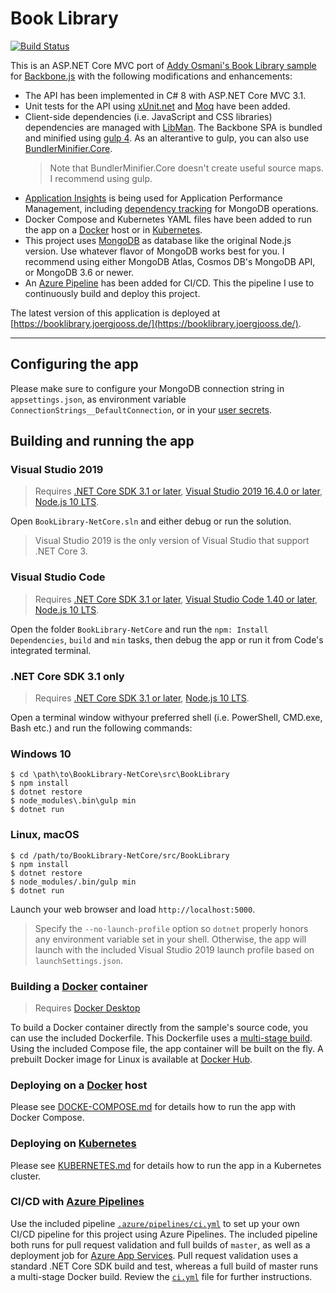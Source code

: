 # Book Library
[![Build Status](https://dev.azure.com/joergjooss/BookLibrary-NetCore/_apis/build/status/GitHub-CI?branchName=master)](https://dev.azure.com/joergjooss/BookLibrary-NetCore/_build/latest?definitionId=18&branchName=master)

This is an ASP.NET Core MVC port of [Addy Osmani's Book Library sample](https://github.com/addyosmani/backbone-fundamentals/tree/gh-pages/practicals/exercise-2)
for [Backbone.js](http://backbonejs.org/) with the following modifications and enhancements:
- The API has been implemented in C# 8 with ASP.NET Core MVC 3.1.
- Unit tests for the API using [xUnit.net](https://github.com/xunit/xunit) and [Moq](https://github.com/moq/moq4) have been added.
- Client-side dependencies (i.e. JavaScript and CSS libraries) dependencies are managed with [LibMan](https://github.com/aspnet/LibraryManager/). The Backbone SPA is bundled and minified using [gulp 4](http://gulpjs.com/). As an alterantive to gulp, you can also use [BundlerMinifier.Core](https://github.com/madskristensen/BundlerMinifier).
    >Note that BundlerMinifier.Core doesn't create useful source maps. I recommend using gulp.
- [Application Insights](https://docs.microsoft.com/en-us/azure/azure-monitor/app/app-insights-overview) is being used for Application Performance Management, including [dependency tracking](https://docs.microsoft.com/en-us/azure/azure-monitor/app/custom-operations-tracking#outgoing-dependencies-tracking) for MongoDB operations.
- Docker Compose and Kubernetes YAML files have been added to run the app on a [Docker](https://www.docker.com/) host or in [Kubernetes](https://kubernetes.io/).
- This project uses [MongoDB](https://www.mongodb.com/) as database like the original Node.js version. Use whatever flavor of MongoDB works best for you. I recommend using either MongoDB Atlas, Cosmos DB's MongoDB API, or MongoDB 3.6 or newer.
- An [Azure Pipeline](https://azure.microsoft.com/en-us/services/devops/pipelines/) has been added for CI/CD. This the pipeline I use to continuously build and deploy this project.

The latest version of this application is deployed at [https://booklibrary.joergjooss.de/](https://booklibrary.joergjooss.de/).

****
## Configuring the app
Please make sure to configure your MongoDB connection string in `appsettings.json`, as environment variable `ConnectionStrings__DefaultConnection`, or in your [user secrets](https://docs.microsoft.com/en-us/aspnet/core/security/app-secrets).

## Building and running the app

### Visual Studio 2019
>Requires [.NET Core SDK 3.1 or later](https://www.microsoft.com/net/download/core), [Visual Studio 2019 16.4.0 or later](https://www.visualstudio.com/download), [Node.js 10 LTS](https://nodejs.org/en/download/).

Open `BookLibrary-NetCore.sln` and either debug or run the solution.

>Visual Studio 2019 is the only version of Visual Studio that support .NET Core 3.

### Visual Studio Code
>Requires [.NET Core SDK 3.1 or later](https://www.microsoft.com/net/download/core), [Visual Studio Code 1.40 or later](https://www.visualstudio.com/download), [Node.js 10 LTS](https://nodejs.org/en/download/).

Open the folder `BookLibrary-NetCore` and run the `npm: Install Dependencies`, `build` and `min` tasks, then debug the app or run it from Code's integrated terminal.

### .NET Core SDK 3.1 only
>Requires [.NET Core SDK 3.1 or later](https://www.microsoft.com/net/download/core), [Node.js 10 LTS](https://nodejs.org/en/download/).

Open a terminal window withyour preferred shell  (i.e. PowerShell, CMD.exe, Bash etc.) and run the following commands:

### Windows 10
```
$ cd \path\to\BookLibrary-NetCore\src\BookLibrary
$ npm install
$ dotnet restore
$ node_modules\.bin\gulp min
$ dotnet run
```

### Linux, macOS
```
$ cd /path/to/BookLibrary-NetCore/src/BookLibrary
$ npm install
$ dotnet restore
$ node_modules/.bin/gulp min
$ dotnet run
```

Launch your web browser and load `http://localhost:5000`.

>Specify the `--no-launch-profile` option so `dotnet` properly honors any environment variable set in your shell.
>Otherwise, the app will launch with the included Visual Studio 2019 launch profile based on `launchSettings.json`.

### Building a [Docker](https://www.docker.com/community-edition) container
>Requires [Docker Desktop](https://store.docker.com/search?type=edition&offering=community)

To build a Docker container directly from the sample's source code, you can use the included Dockerfile. This Dockerfile uses a [multi-stage build](https://docs.docker.com/engine/userguide/eng-image/multistage-build/). Using the included Compose file, the app container will be built on the fly. A prebuilt Docker image for Linux is available at [Docker Hub](https://hub.docker.com/r/joergjo/booklibrary-netcore/).

### Deploying on a [Docker](https://www.docker.com/community-edition) host
Please see [DOCKE-COMPOSE.md](docs/DOCKER-COMPOSE.md) for details how to run the app with Docker Compose.

### Deploying on [Kubernetes](https://kubernetes.io)
Please see [KUBERNETES.md](docs/KUBERNETES.md) for details how to run the app in a Kubernetes cluster.

### CI/CD with [Azure Pipelines](https://azure.microsoft.com/en-us/services/devops/pipelines/)
Use the included pipeline [`.azure/pipelines/ci.yml`](./.azure/pipelines/ci.yml) to set up your own CI/CD pipeline for this project using Azure Pipelines. The included pipeline both runs for pull request validation and full builds of `master`, as well as a deployment job for [Azure App Services](https://docs.microsoft.com/en-us/azure/app-service/containers/quickstart-docker). Pull request validation uses a standard .NET Core SDK build and test, whereas a full build of master runs a multi-stage Docker build. Review the [`ci.yml`](.azure/pipelines/ci.yml) file for further instructions.
